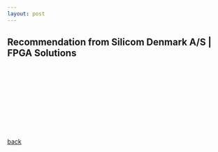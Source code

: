 ```yaml
---
layout: post
---
```


## Recommendation from Silicom Denmark A/S | FPGA Solutions

<object data="https://jlisegaard.github.io/Silicom.pdf" type="application/pdf" width="800px" height="1200px">
    <embed src="https://jlisegaard.github.io/Silicom.pdf">
    </embed>
</object>

[back](./)
